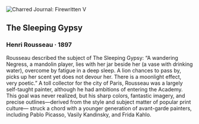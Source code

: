 <div class="artwork-of-the-day">
  <div class="container">
    <div class="img-wrapper">
      <img
        src="https://uploads0.wikiart.org/images/henri-rousseau/the-sleeping-gypsy-1897.jpg!Large.jpg"
        alt="Charred Journal: Firewritten V" />
    </div>
    <div class="artwork-detail">
      <div class="artwork-origin"> 
        <h2 class="artwork-name">The Sleeping Gypsy</h2>
        <h3 class="artist">
          Henri Rousseau
                    ·  1897
        </h3>
      </div>
      <p class="description">
        <span class="artwork-description-text ng-binding" ng-bind-html="viewModel.ArtworkOfTheDay.Description | unsafe">Rousseau described the subject of The Sleeping Gypsy: “A wandering Negress, a mandolin player, lies with her jar beside her (a vase with drinking water), overcome by fatigue in a deep sleep. A lion chances to pass by, picks up her scent yet does not devour her. There is a moonlight effect, very poetic.” A toll collector for the city of Paris, Rousseau was a largely self-taught painter, although he had ambitions of entering the Academy. This goal was never realized, but his sharp colors, fantastic imagery, and precise outlines—derived from the style and subject matter of popular print culture— struck a chord with a younger generation of avant-garde painters, including Pablo Picasso, Vasily Kandinsky, and Frida Kahlo.</span>
                        <div class="text-shadow-container" ng-show="showShadow" style=""></div>
      </p>
    </div>
  </div>

</div>
